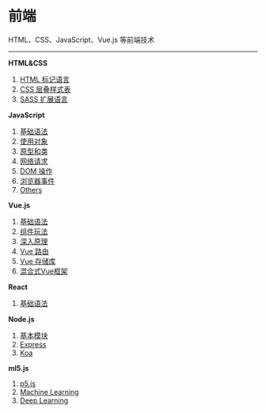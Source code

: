 # 前端

HTML、CSS、JavaScript、Vue.js 等前端技术

----



  
**HTML&CSS**

1. [HTML 标记语言](./html&css/html.md)
2. [CSS 层叠样式表](./html&css/css.md)
3. [SASS 扩展语言](./html&css/sass.md)



**JavaScript**

1. [基础语法](./javascript/fundamentals.md)
2. [使用对象](./javascript/object.md)
3. [原型和类](./javascript/class.md)
4. [网络请求](./javascript/request.md)
5. [DOM 操作](./javascript/dom.md)
6. [浏览器事件](./javascript/events.md)
7. [Others](./javascript/others.md)



**Vue.js**

1. [基础语法](./vue/essentials.md)
2. [组件玩法](./vue/components.md)
3. [深入原理](./vue/extra.md)
4. [Vue 路由](./vue/router.md)
5. [Vue 存储库](./vue/pinia.md)
6. [混合式Vue框架](./vue/nuxt.md)


**React**

1. [基础语法](./react/learn.md)



**Node.js**

1. [基本模块](./node/modules.md)
2. [Express](./node/express.md)
3. [Koa](./node/koa.md)


**ml5.js**

1. [p5.js](./ml5/p5.md)
2. [Machine Learning](./ml5/machine.md)
3. [Deep Learning](./ml5/deep.md)